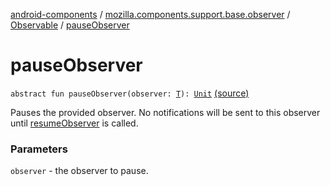 [android-components](../../index.md) / [mozilla.components.support.base.observer](../index.md) / [Observable](index.md) / [pauseObserver](./pause-observer.md)

# pauseObserver

`abstract fun pauseObserver(observer: `[`T`](index.md#T)`): `[`Unit`](https://kotlinlang.org/api/latest/jvm/stdlib/kotlin/-unit/index.html) [(source)](https://github.com/mozilla-mobile/android-components/blob/master/components/support/base/src/main/java/mozilla/components/support/base/observer/Observable.kt#L75)

Pauses the provided observer. No notifications will be sent to this
observer until [resumeObserver](resume-observer.md) is called.

### Parameters

`observer` - the observer to pause.